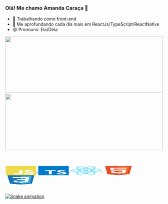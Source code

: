 ### Olá! Me chamo Amanda Caraça 👋

- 🔭  Trabalhando como front-end
- 🌱  Me aprofundando cada dia mais em ReactJs/TypeScript/ReactNative
- 😄 Pronouns: Ela/Dela


<div align="center">
  <a href="https://github.com/mandfront">
  <img height="180em" width="100%" src="https://github-readme-stats.vercel.app/api?username=mandfront&show_icons=true&theme=dark&include_all_commits=true&count_private=true"/>
   
  <img height="180em" width="100%" src="https://github-readme-stats.vercel.app/api/top-langs/?username=mandfront&layout=compact&langs_count=7&theme=dark"/>
</div>
  
  ##
  
  <div style="display: inline_block"><br>
  <img align="center" alt="Mand-Js" height="30" width="100" src="https://raw.githubusercontent.com/devicons/devicon/master/icons/javascript/javascript-plain.svg">
  <img align="center" alt="Mand-Ts" height="30" width="100" src="https://raw.githubusercontent.com/devicons/devicon/master/icons/typescript/typescript-plain.svg">
  <img align="center" alt="Mand-React" height="30" width="100" src="https://raw.githubusercontent.com/devicons/devicon/master/icons/react/react-original.svg">
  <img align="center" alt="Mand-HTML" height="30" width="100" src="https://raw.githubusercontent.com/devicons/devicon/master/icons/html5/html5-original.svg">
  <img align="center" alt="Mand-CSS" height="30" width="100" src="https://raw.githubusercontent.com/devicons/devicon/master/icons/css3/css3-original.svg">
</div>

  ##
  
  <div> 

 
</div>
  
  ![Snake animation](https://github.com/mandfront/rafaballerini/blob/output/github-contribution-grid-snake.svg)

